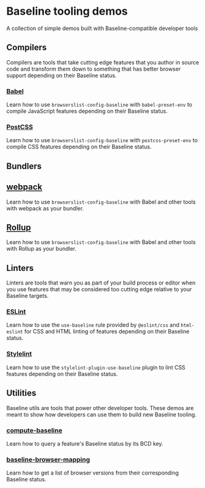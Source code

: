 # Baseline tooling demos

A collection of simple demos built with Baseline-compatible developer tools

## Compilers

Compilers are tools that take cutting edge features that you author in source code and transform them down to something that has better browser support depending on their Baseline status.

### [Babel](./babel)

Learn how to use `browserslist-config-baseline` with `babel-preset-env` to compile JavaScript features depending on their Baseline status.

### [PostCSS](./postcss)

Learn how to use `browserslist-config-baseline` with `postcss-preset-env` to compile CSS features depending on their Baseline status.

## Bundlers

## [webpack](./webpack-browserslist-config-baseline)

Learn how to use `browserslist-config-baseline` with Babel and other tools with webpack as your bundler.

## [Rollup](./rollup-browserslist-config-baseline)

Learn how to use `browserslist-config-baseline` with Babel and other tools with Rollup as your bundler.

## Linters

Linters are tools that warn you as part of your build process or editor when you use features that may be considered too cutting edge relative to your Baseline targets.

### [ESLint](./eslint)

Learn how to use the `use-baseline` rule provided by `@eslint/css` and `html-eslint` for CSS and HTML linting of features depending on their Baseline status.

### [Stylelint](./stylelint)

Learn how to use the `stylelint-plugin-use-baseline` plugin to lint CSS features depending on their Baseline status.

## Utilities

Baseline utils are tools that power other developer tools. These demos are meant to show how developers can use them to build new Baseline tooling.

### [compute-baseline](./compute-baseline)

Learn how to query a feature's Baseline status by its BCD key.

### [baseline-browser-mapping](./baseline-browser-mapping)

Learn how to get a list of browser versions from their corresponding Baseline status.
